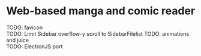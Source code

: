 # Web-based manga and comic reader

TODO: favicon  
TODO: Limit Sidebar overflow-y scroll to SidebarFilelist
TODO: animations and juice  
TODO: ElectronJS port
